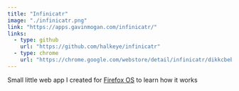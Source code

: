 ```yaml
---
title: "Infinicatr"
image: "./infinicatr.png"
link: "https://apps.gavinmogan.com/infinicatr/"
links:
  - type: github
    url: "https://github.com/halkeye/infinicatr"
  - type: chrome
    url: "https://chrome.google.com/webstore/detail/infinicatr/dikkcbebmfnedmojoipnoonmionakoka"
---
```


Small little web app I created for [Firefox OS](https://www.mozilla.org/en-US/firefox/os/2.0/) to learn how it works

